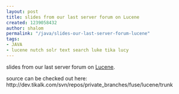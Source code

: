 ```yaml
---
layout: post
title: slides from our last server forum on Lucene
created: 1239058432
author: shalom
permalink: "/java/slides-our-last-server-forum-lucene"
tags:
- JAVA
- lucene nutch solr text search luke tika lucy
---
```

<p>slides from our last server forum on <a href="http://lucene.apache.org/">Lucene</a>.</p>
<p>source can be checked out here: http://dev.tikalk.com/svn/repos/private_branches/fuse/lucene/trunk</p>
<p>&nbsp;</p>
<p>&nbsp;</p>
